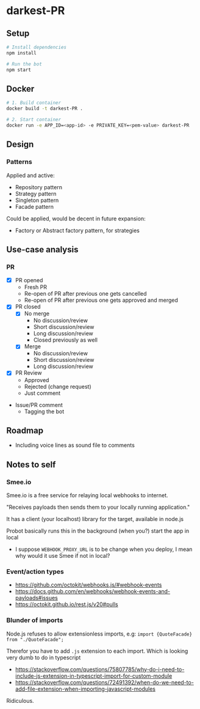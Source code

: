 # darkest-PR


## Setup

```sh
# Install dependencies
npm install

# Run the bot
npm start
```

## Docker

```sh
# 1. Build container
docker build -t darkest-PR .

# 2. Start container
docker run -e APP_ID=<app-id> -e PRIVATE_KEY=<pem-value> darkest-PR
```

## Design

### Patterns

Applied and active:
- Repository pattern
- Strategy pattern
- Singleton pattern
- Facade pattern

Could be applied, would be decent in future expansion:
- Factory or Abstract factory pattern, for strategies 

## Use-case analysis

### PR

- [X] PR opened
  - Fresh PR
  - Re-open of PR after previous one gets cancelled
  - Re-open of PR after previous one gets approved and merged
- [X] PR closed
  - [X] No merge
    - No discussion/review
    - Short discussion/review
    - Long discussion/review
    - Closed previously as well
  - [X] Merge
    - No discussion/review
    - Short discussion/review
    - Long discussion/review
-  [X] PR Review
  - Approved
  - Rejected (change request)
  - Just comment
- Issue/PR comment
  - Tagging the bot

###


## Roadmap

- Including voice lines as sound file to comments


## Notes to self

### Smee.io

Smee.io is a free service for relaying local webhooks to internet.

"Receives payloads then sends them to your locally running application."

It has a client (your localhost) library for the target, available in node.js

Probot basically runs this in the background (when you?) start the app in local

- I suppose `WEBHOOK_PROXY_URL` is to be change when you deploy, I mean why would it use Smee if not in local?


### Event/action types

- https://github.com/octokit/webhooks.js/#webhook-events
- https://docs.github.com/en/webhooks/webhook-events-and-payloads#issues
- https://octokit.github.io/rest.js/v20#pulls

### Blunder of imports

Node.js refuses to allow extensionless imports, e.g: `import {QuoteFacade} from "./QuoteFacade";`

Therefor you have to add `.js` extension to each import. Which is looking very dumb to do in typescript

- https://stackoverflow.com/questions/75807785/why-do-i-need-to-include-js-extension-in-typescript-import-for-custom-module
- https://stackoverflow.com/questions/72491392/when-do-we-need-to-add-file-extension-when-importing-javascript-modules

Ridiculous.